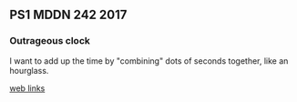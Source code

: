 ## PS1 MDDN 242 2017

### Outrageous clock

I want to add up the time by "combining" dots of seconds together, like an hourglass.

[web links](https://en.wikipedia.org/wiki/Clock_of_the_Long_Now)

